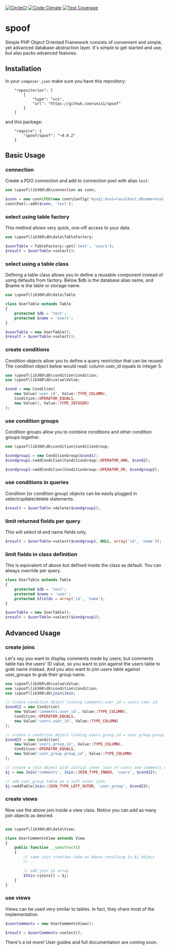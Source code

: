 [![CircleCI](https://circleci.com/gh/unix1/spoof.svg?style=shield)](https://circleci.com/gh/unix1/spoof)
[![Code Climate](https://codeclimate.com/github/unix1/spoof/badges/gpa.svg)](https://codeclimate.com/github/unix1/spoof)
[![Test Coverage](https://codeclimate.com/github/unix1/spoof/badges/coverage.svg)](https://codeclimate.com/github/unix1/spoof/coverage)

# spoof
Simple PHP Object Oriented Framework consists of convenient and simple, yet advanced database abstraction layer. It's simple to get started and use, but also packs advanced features.

Installation
------------
In your `composer.json` make sure you have this repository:
```
    "repositories": [
        {
            "type": "vcs",
            "url": "https://github.com/unix1/spoof"
        }
    ]
```
and this package:
```
    "require": {
        "spoof/spoof": "~0.8.2"
    }
```

Basic Usage
-----------

### connection
Create a PDO connection and add to connection pool with alias `test`:
```php
use \spoof\lib360\db\connection as conn;

$conn = new conn\PDO(new conn\Config('mysql:host=localhost;dbname=test', 'root', NULL));
conn\Pool::add($conn, 'test');
```

### select using table factory
This method allows very quick, one-off access to your data.
```php
use \spoof\lib360\db\data\TableFactory;

$userTable = TableFactory::get('test', 'users');
$result = $userTable->select();
```

### select using a table class
Defining a table class allows you to define a reusable component instead of using defaults from factory. Below $db is the database alias name, and $name is the table or storage name.
```php
use \spoof\lib360\db\data\Table

class UserTable extends Table
{
	protected $db = 'test';
	protected $name = 'users';
}

$userTable = new UserTable();
$result = $userTable->select();
```

### create conditions
Condition objects allow you to define a query restriction that can be reused. The condition object below would read: column user_id equals to integer 5.
```php
use \spoof\lib360\db\condition\Condition;
use \spoof\lib360\db\value\Value;

$cond = new Condition(
	new Value('user_id', Value::TYPE_COLUMN),
	Condition::OPERATOR_EQUALS,
	new Value(5, Value::TYPE_INTEGER)
);
```

### use condition groups
Condition groups allow you to combine conditions and other condition groups together.
```php
use \spoof\lib360\db\condition\ConditionGroup;

$condgroup1 = new ConditionGroup($cond1);
$condgroup1->addCondition(ConditionGroup::OPERATOR_AND, $cond2);

$condgroup1->addCondition(ConditionGroup::OPERATOR_OR, $condgroup2);
```

### use conditions in queries
Condition (or condition group) objects can be easily plugged in select/update/delete statements.
```php
$result = $userTable->delete($condgroup1);
```

### limit returned fields per query
This will select id and name fields only.
```php
$result = $userTable->select($condgroup1, NULL, array('id', 'name'));
```

### limit fields in class definition
This is equivalent of above but defined inside the class as default. You can always override per query.
```php
class UserTable extends Table
{
	protected $db = 'test';
	protected $name = 'user';
	protected $fields = array('id', 'name');
}

$userTable = new UserTable();
$result = $userTable->select($condgroup1);
```

Advanced Usage
--------------

### create joins
Let's say you want to display comments made by users; but comments table has the users' ID value, so you want to join against the users table to grab name instead. And you also want to join users table against user_groups to grab their group name.
```php
use \spoof\lib360\db\value\Value;
use \spoof\lib360\db\condition\Condition;
use \spoof\lib360\db\join\Join;

// create condition object linking comments.user_id = users.user_id
$cond12 = new Condition(
	new Value('comments.user_id', Value::TYPE_COLUMN),
	Condition::OPERATOR_EQUALS,
	new Value('users.user_id', Value::TYPE_COLUMN)
);

// create a condition object linking users.group_id = user_group.group_id
$cond23 = new Condition(
	new Value('users.group_id', Value::TYPE_COLUMN),
	Condition::OPERATOR_EQUALS,
	new Value('user_group.group_id', Value::TYPE_COLUMN)
);

// create a join object with initial inner join of users and comments tables
$j = new Join('comments', Join::JOIN_TYPE_INNER, 'users', $cond12);

// add user_group table as a left outer join
$j->addTable(Join::JOIN_TYPE_LEFT_OUTER, 'user_group', $cond23);
```

### create views
Now use the above join inside a view class. Notice you can add as many join objects as desired.
```php

use \spoof\lib360\db\data\View;

class UserCommentsView extends View
{
	public function __construct()
	{
		// same join creation code as above resulting in $j object
		// ...

		// add join to array
		$this->joins[] = $j;
	}
}
```

### use views
Views can be used very similar to tables. In fact, they share most of the implementation.
```php
$userComments = new UserCommentsView();

$result = $userComments->select();
```

There's a lot more! User guides and full documentation are coming soon.
